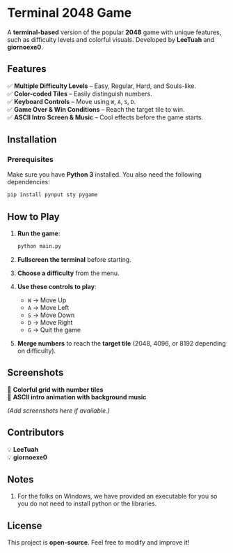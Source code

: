 # Terminal 2048 Game  

A **terminal-based** version of the popular **2048** game with unique features, such as difficulty levels and colorful visuals. Developed by **LeeTuah** and **giornoexe0**.  

## Features  

✅ **Multiple Difficulty Levels** – Easy, Regular, Hard, and Souls-like.  
✅ **Color-coded Tiles** – Easily distinguish numbers.  
✅ **Keyboard Controls** – Move using `W`, `A`, `S`, `D`.  
✅ **Game Over & Win Conditions** – Reach the target tile to win.  
✅ **ASCII Intro Screen & Music** – Cool effects before the game starts.  

## Installation  

### Prerequisites  

Make sure you have **Python 3** installed. You also need the following dependencies:  

```sh
pip install pynput sty pygame
```

## How to Play  

1. **Run the game**:  

   ```sh
   python main.py
   ```

2. **Fullscreen the terminal** before starting.  
3. **Choose a difficulty** from the menu.  
4. **Use these controls to play**:  
   - `W` → Move Up  
   - `A` → Move Left  
   - `S` → Move Down  
   - `D` → Move Right  
   - `G` → Quit the game  

5. **Merge numbers** to reach the **target tile** (2048, 4096, or 8192 depending on difficulty).  

## Screenshots  

🎨 **Colorful grid with number tiles**  
🎵 **ASCII intro animation with background music**  

*(Add screenshots here if available.)*  

## Contributors  

💡 **LeeTuah**  
💡 **giornoexe0**  

## Notes

1. For the folks on Windows, we have provided an executable for you so you do not need to install python or the libraries.

## License  

This project is **open-source**. Feel free to modify and improve it!  
